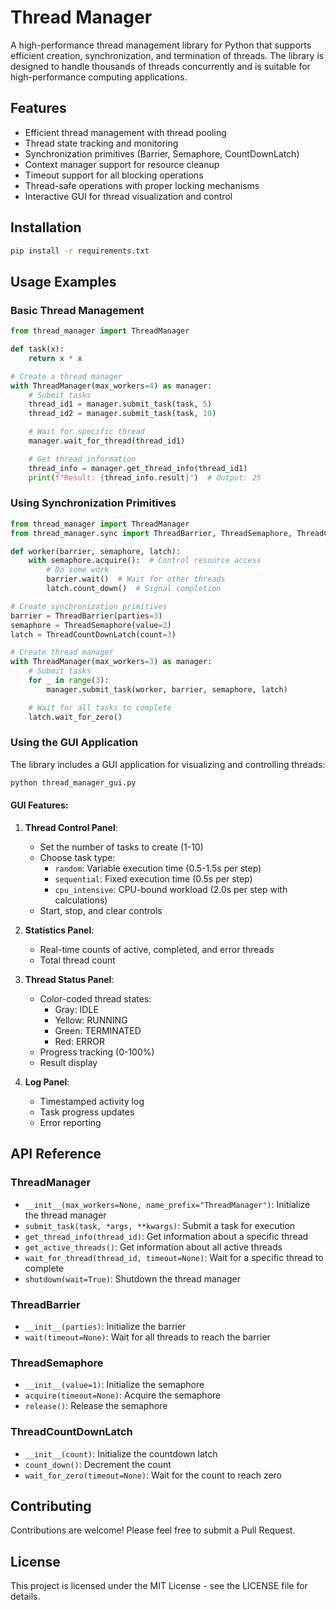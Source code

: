 # Thread Manager

A high-performance thread management library for Python that supports efficient creation, synchronization, and termination of threads. The library is designed to handle thousands of threads concurrently and is suitable for high-performance computing applications.

## Features

- Efficient thread management with thread pooling
- Thread state tracking and monitoring
- Synchronization primitives (Barrier, Semaphore, CountDownLatch)
- Context manager support for resource cleanup
- Timeout support for all blocking operations
- Thread-safe operations with proper locking mechanisms
- Interactive GUI for thread visualization and control

## Installation

```bash
pip install -r requirements.txt
```

## Usage Examples

### Basic Thread Management

```python
from thread_manager import ThreadManager

def task(x):
    return x * x

# Create a thread manager
with ThreadManager(max_workers=4) as manager:
    # Submit tasks
    thread_id1 = manager.submit_task(task, 5)
    thread_id2 = manager.submit_task(task, 10)

    # Wait for specific thread
    manager.wait_for_thread(thread_id1)

    # Get thread information
    thread_info = manager.get_thread_info(thread_id1)
    print(f"Result: {thread_info.result}")  # Output: 25
```

### Using Synchronization Primitives

```python
from thread_manager import ThreadManager
from thread_manager.sync import ThreadBarrier, ThreadSemaphore, ThreadCountDownLatch

def worker(barrier, semaphore, latch):
    with semaphore.acquire():  # Control resource access
        # Do some work
        barrier.wait()  # Wait for other threads
        latch.count_down()  # Signal completion

# Create synchronization primitives
barrier = ThreadBarrier(parties=3)
semaphore = ThreadSemaphore(value=2)
latch = ThreadCountDownLatch(count=3)

# Create thread manager
with ThreadManager(max_workers=3) as manager:
    # Submit tasks
    for _ in range(3):
        manager.submit_task(worker, barrier, semaphore, latch)

    # Wait for all tasks to complete
    latch.wait_for_zero()
```

### Using the GUI Application

The library includes a GUI application for visualizing and controlling threads:

```bash
python thread_manager_gui.py
```

#### GUI Features:

1. **Thread Control Panel**:

   - Set the number of tasks to create (1-10)
   - Choose task type:
     - `random`: Variable execution time (0.5-1.5s per step)
     - `sequential`: Fixed execution time (0.5s per step)
     - `cpu_intensive`: CPU-bound workload (2.0s per step with calculations)
   - Start, stop, and clear controls

2. **Statistics Panel**:

   - Real-time counts of active, completed, and error threads
   - Total thread count

3. **Thread Status Panel**:

   - Color-coded thread states:
     - Gray: IDLE
     - Yellow: RUNNING
     - Green: TERMINATED
     - Red: ERROR
   - Progress tracking (0-100%)
   - Result display

4. **Log Panel**:
   - Timestamped activity log
   - Task progress updates
   - Error reporting

## API Reference

### ThreadManager

- `__init__(max_workers=None, name_prefix="ThreadManager")`: Initialize the thread manager
- `submit_task(task, *args, **kwargs)`: Submit a task for execution
- `get_thread_info(thread_id)`: Get information about a specific thread
- `get_active_threads()`: Get information about all active threads
- `wait_for_thread(thread_id, timeout=None)`: Wait for a specific thread to complete
- `shutdown(wait=True)`: Shutdown the thread manager

### ThreadBarrier

- `__init__(parties)`: Initialize the barrier
- `wait(timeout=None)`: Wait for all threads to reach the barrier

### ThreadSemaphore

- `__init__(value=1)`: Initialize the semaphore
- `acquire(timeout=None)`: Acquire the semaphore
- `release()`: Release the semaphore

### ThreadCountDownLatch

- `__init__(count)`: Initialize the countdown latch
- `count_down()`: Decrement the count
- `wait_for_zero(timeout=None)`: Wait for the count to reach zero

## Contributing

Contributions are welcome! Please feel free to submit a Pull Request.

## License

This project is licensed under the MIT License - see the LICENSE file for details.
